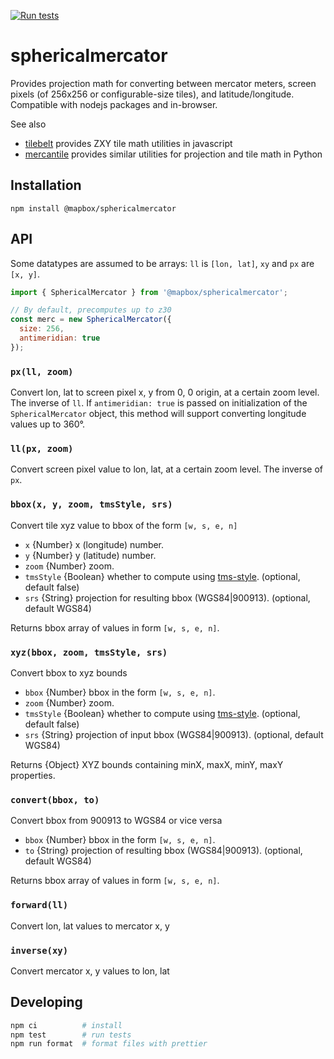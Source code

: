 [![Run tests](https://github.com/mapbox/sphericalmercator/actions/workflows/test.yml/badge.svg)](https://github.com/mapbox/sphericalmercator/actions/workflows/test.yml)

# sphericalmercator

Provides projection math for converting between mercator meters, screen pixels (of 256x256 or configurable-size tiles), and latitude/longitude. Compatible with nodejs packages and in-browser.

See also 

* [tilebelt](https://github.com/mapbox/tilebelt) provides ZXY tile math utilities in javascript
* [mercantile](https://github.com/sgillies/mercantile) provides similar utilities for projection and tile math in Python


## Installation

`npm install @mapbox/sphericalmercator`

## API

Some datatypes are assumed to be arrays: `ll` is `[lon, lat]`, `xy` and `px` are `[x, y]`.

```javascript
import { SphericalMercator } from '@mapbox/sphericalmercator';

// By default, precomputes up to z30
const merc = new SphericalMercator({
  size: 256,
  antimeridian: true
});
```

### `px(ll, zoom)`

Convert lon, lat to screen pixel x, y from 0, 0 origin, at a certain zoom level. The inverse of `ll`. If `antimeridian: true` is passed on initialization of the `SphericalMercator` object, this method will support converting longitude values up to 360°.

### `ll(px, zoom)`

Convert screen pixel value to lon, lat, at a certain zoom level. The inverse of `px`.

### `bbox(x, y, zoom, tmsStyle, srs)`

Convert tile xyz value to bbox of the form `[w, s, e, n]`

* `x` {Number} x (longitude) number.
* `y` {Number} y (latitude) number.
* `zoom` {Number} zoom.
* `tmsStyle` {Boolean} whether to compute using [tms-style](https://en.wikipedia.org/wiki/Tile_Map_Service). (optional, default false)
* `srs` {String} projection for resulting bbox (WGS84|900913). (optional, default WGS84)

Returns bbox array of values in form `[w, s, e, n]`.

### `xyz(bbox, zoom, tmsStyle, srs)`

Convert bbox to xyz bounds

* `bbox` {Number} bbox in the form `[w, s, e, n]`.
* `zoom` {Number} zoom.
* `tmsStyle` {Boolean} whether to compute using [tms-style](https://en.wikipedia.org/wiki/Tile_Map_Service). (optional, default false)
* `srs` {String} projection of input bbox (WGS84|900913). (optional, default WGS84)

Returns {Object} XYZ bounds containing minX, maxX, minY, maxY properties.

### `convert(bbox, to)`

Convert bbox from 900913 to WGS84 or vice versa

* `bbox` {Number} bbox in the form `[w, s, e, n]`.
* `to` {String} projection of resulting bbox (WGS84|900913). (optional, default WGS84)

Returns bbox array of values in form `[w, s, e, n]`.

### `forward(ll)`

Convert lon, lat values to mercator x, y

### `inverse(xy)`

Convert mercator x, y values to lon, lat

## Developing

```sh
npm ci          # install
npm test        # run tests
npm run format  # format files with prettier
```
